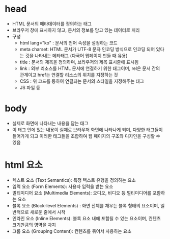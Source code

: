 # head
- HTML 문서의 메타데이터를 정의하는 태그
- 브라우저 창에 표시하지 않고, 문서의 정보를 담고 있는 데이터로 처리
- 구성
  - html lang="ko" : 문서의 언어 속성을 설정하는 코드
  - meta charset: HTML 문서가 UTF-8 문자 인코딩 방식으로 인코딩 되어 있다는 것을 나타내는 메타태그 (다국어 웹페이지 만들 때 유용)
  - title : 문서의 제목을 정의하며, 브라우저의 제목 표시줄에 표시됨
  - link : 외부 리소스를 HTML 문서에 연결하기 위한 태그이며, rel은 문서 간의 관계이고 href는 연결할 리소스의 위치를 지정하는 것
  - CSS : 위 코드를 통하여 연결되는 문서의 스타일을 지정해주는 태그
  - JS 파일 등

# body
- 실제로 화면에 나타내는 내용을 담는 태그
- 이 태그 안에 있는 내용이 실제로 브라우저 화면에 나타나게 되며, 다양한 태그들이 들어가게 되고 이러한 태그들을 조합하여 웹 페이지의 구조와 디자인을 구성할 수 있음

# html 요소
- 텍스트 요소 (Text Semantics): 특정 텍스트 유형을 정의하는 요소
- 입력 요소 (Form Elements): 사용자 입력을 받는 요소
- 멀티미디어 요소 (Multimedia Elements): 오디오, 비디오 등 멀티미디어를 포함하는 요소
- 블록 요소 (Block-level Elements) : 화면 전체를 채우는 블록 형태의 요소이며, 일반적으로 새로운 줄에서 시작
- 인라인 요소 (Inline Elements): 블록 요소 내에 포함될 수 있는 요소이며, 컨텐츠 크기만큼의 영역을 차지
- 그룹 요소 (Grouping Content): 컨텐츠를 묶어서 사용하는 요소
